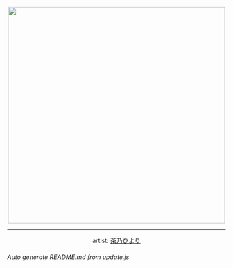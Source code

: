 
<p align="center">
  <img width="500" src="https://nekos.best/api/v2/neko/0699.png">
  <hr/>
  <center>
    artist: <a href="https://www.pixiv.net/en/artworks/97878358">茶乃ひより</a>
  </center>
</p>


###### Auto generate README.md from update.js

